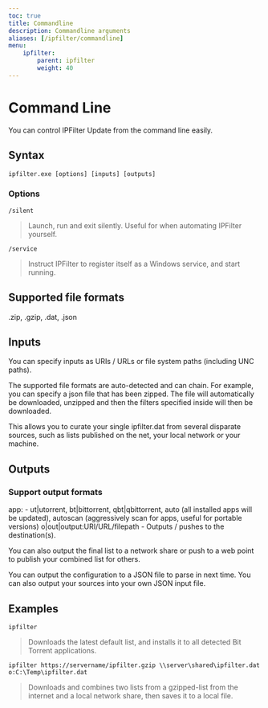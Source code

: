 ```yaml
---
toc: true
title: Commandline
description: Commandline arguments
aliases: [/ipfilter/commandline]
menu:
    ipfilter:
        parent: ipfilter
        weight: 40
---
```

# Command Line

You can control IPFilter Update from the command line easily.

## Syntax

`ipfilter.exe [options] [inputs] [outputs] `

### Options

`/silent`

> Launch, run and exit silently. Useful for when automating IPFilter yourself.

`/service`

> Instruct IPFilter to register itself as a Windows service, and start running.

## Supported file formats

.zip, .gzip, .dat, .json


## Inputs

You can specify inputs as URIs / URLs or file system paths (including UNC paths).

The supported file formats are auto-detected and can chain. For example, you can specify a json file that has been zipped. The file will automatically be downloaded, unzipped and then the filters specified inside will then be downloaded.

This allows you to curate your single ipfilter.dat from several disparate sources, such as lists published on the net, your local network or your machine.

## Outputs

### Support output formats

app:<application name> - ut|utorrent, bt|bittorrent, qbt|qbittorrent, auto (all installed apps will be updated), autoscan (aggressively scan for apps, useful for portable versions)
o|out|output:URI/URL/filepath - Outputs / pushes to the destination(s).



You can also output the final list to a network share or push to a web point to publish your combined list for others.

You can output the configuration to a JSON file to parse in next time.
You can also output your sources into your own JSON input file.

## Examples

`ipfilter`

> Downloads the latest default list, and installs it to all detected Bit Torrent applications.

`ipfilter https://servername/ipfilter.gzip \\server\shared\ipfilter.dat o:C:\Temp\ipfilter.dat`

> Downloads and combines two lists from a gzipped-list from the internet and a local network share, then saves it to a local file. 
